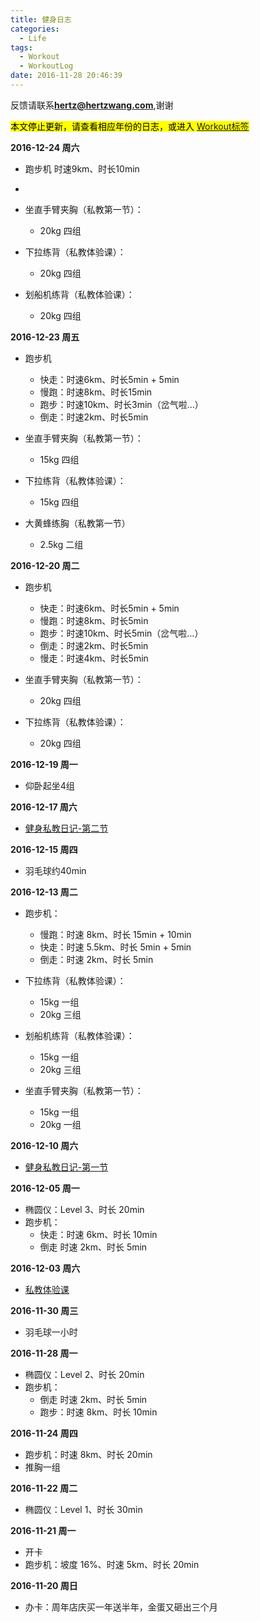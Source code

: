 ```yaml
---
title: 健身日志
categories:
  - Life
tags:
  - Workout
  - WorkoutLog
date: 2016-11-28 20:46:39
---
```


反馈请联系[**hertz@hertzwang.com**](mailto:hertz@hertzwang.com),谢谢

<mark>本文停止更新，请查看相应年份的日志，或进入 [Workout标签](/tags/Workout/)</mark>

**2016-12-24 周六**

* 跑步机 时速9km、时长10min
* 
* 坐直手臂夹胸（私教第一节）：
	* 20kg 四组
	
* 下拉练背（私教体验课）：
	* 20kg 四组 

* 划船机练背（私教体验课）：
	* 20kg 四组

<!-- more -->

**2016-12-23 周五**

* 跑步机
	* 快走：时速6km、时长5min + 5min
	* 慢跑：时速8km、时长15min
	* 跑步：时速10km、时长3min（岔气啦...）	
	* 倒走：时速2km、时长5min 

* 坐直手臂夹胸（私教第一节）：
	* 15kg 四组

* 下拉练背（私教体验课）：
	* 15kg 四组 
	
* 大黄蜂练胸（私教第一节）
	* 2.5kg 二组

**2016-12-20 周二**

* 跑步机
	* 快走：时速6km、时长5min + 5min
	* 慢跑：时速8km、时长5min
	* 跑步：时速10km、时长5min（岔气啦...）	
	* 倒走：时速2km、时长5min 
	* 慢走：时速4km、时长5min

* 坐直手臂夹胸（私教第一节）：
	* 20kg 四组


* 下拉练背（私教体验课）：
	* 20kg 四组 

**2016-12-19 周一**

* 仰卧起坐4组

**2016-12-17 周六**

* [健身私教日记-第二节](https://hertzwang.github.io/WorkoutLesson02.html)

**2016-12-15 周四**

* 羽毛球约40min

**2016-12-13 周二**

* 跑步机：
	* 慢跑：时速 8km、时长 15min + 10min
	* 快走：时速 5.5km、时长 5min + 5min
	* 倒走：时速 2km、时长 5min

* 下拉练背（私教体验课）：
	* 15kg 一组
	* 20kg 三组
	
* 划船机练背（私教体验课）：
	* 15kg 一组
	* 20kg 三组
	
* 坐直手臂夹胸（私教第一节）：
	* 15kg 一组
	* 20kg 一组	


**2016-12-10 周六**

* [健身私教日记-第一节](https://hertzwang.github.io/WorkoutLesson01.html)


**2016-12-05 周一**

* 椭圆仪：Level 3、时长 20min
* 跑步机：
	* 快走：时速 6km、时长 10min
	* 倒走 时速 2km、时长 5min

**2016-12-03 周六**

* [私教体验课](https://hertzwang.github.io/WorkoutLesson00.html)


**2016-11-30 周三**

* 羽毛球一小时

**2016-11-28 周一**

* 椭圆仪：Level 2、时长 20min
* 跑步机：
	* 倒走 时速 2km、时长 5min
	* 跑步：时速 8km、时长 10min

**2016-11-24 周四**

* 跑步机：时速 8km、时长 20min
* 推胸一组

**2016-11-22 周二**

* 椭圆仪：Level 1、时长 30min 

**2016-11-21 周一**

* 开卡
* 跑步机：坡度 16%、时速 5km、时长 20min

**2016-11-20 周日**

* 办卡：周年店庆买一年送半年，金蛋又砸出三个月

